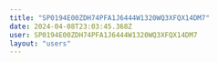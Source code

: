 ```yaml
---
title: "SP0194E00ZDH74PFA1J6444W1320WQ3XFQX14DM7"
date: 2024-04-08T23:03:45.368Z
user: SP0194E00ZDH74PFA1J6444W1320WQ3XFQX14DM7
layout: "users"
---
```

    